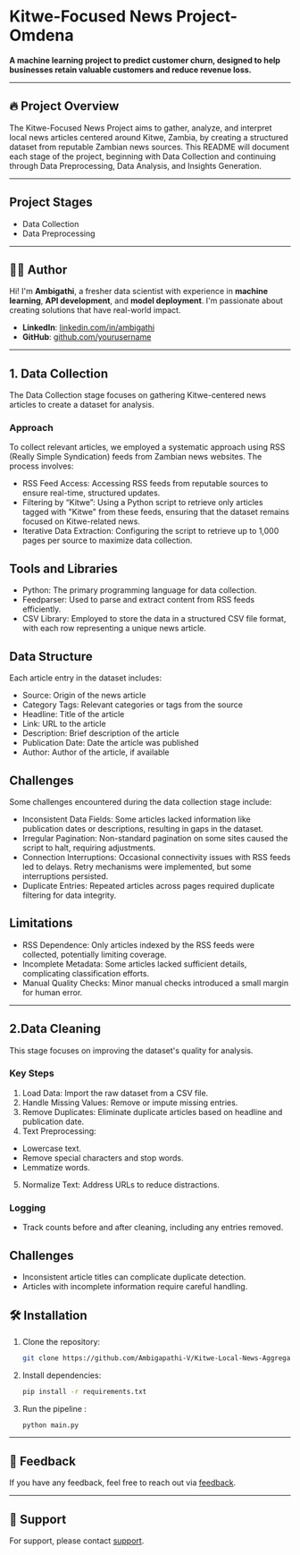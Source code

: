 # Kitwe-Focused News Project-Omdena

**A machine learning project to predict customer churn, designed to help businesses retain valuable customers and reduce revenue loss.**

---

## 🔥 Project Overview

The Kitwe-Focused News Project aims to gather, analyze, and interpret local news articles centered around Kitwe, Zambia, by creating a structured dataset from reputable Zambian news sources. This README will document each stage of the project, beginning with Data Collection and continuing through Data Preprocessing, Data Analysis, and Insights Generation.

---

## Project Stages

-  Data Collection
-  Data Preprocessing

---

## 👨‍💻 Author

Hi! I'm **Ambigathi**, a fresher data scientist with experience in **machine learning**, **API development**, and **model deployment**. I'm passionate about creating solutions that have real-world impact.

- **LinkedIn**: [linkedin.com/in/ambigathi](https://www.linkedin.com/in/ambigathi)
- **GitHub**: [github.com/yourusername](https://github.com/Ambigapathi-V)

---

## 1. Data Collection

The  Data Collection  stage focuses on gathering Kitwe-centered news articles to create a dataset for analysis.

### Approach
To collect relevant articles, we employed a systematic approach using RSS (Really Simple Syndication) feeds from Zambian news websites. The process involves:
- RSS Feed Access: Accessing RSS feeds from reputable sources to ensure real-time, structured updates.
- Filtering by “Kitwe”: Using a Python script to retrieve only articles tagged with "Kitwe" from these feeds, ensuring that the dataset remains focused on Kitwe-related news.
- Iterative Data Extraction: Configuring the script to retrieve up to 1,000 pages per source to maximize data collection.

## Tools and Libraries
- Python: The primary programming language for data collection.
- Feedparser: Used to parse and extract content from RSS feeds efficiently.
- CSV Library: Employed to store the data in a structured CSV file format, with each row representing a unique news article.

## Data Structure
Each article entry in the dataset includes:

- Source: Origin of the news article
- Category Tags: Relevant categories or tags from the source
- Headline: Title of the article
- Link: URL to the article
- Description: Brief description of the article
- Publication Date: Date the article was published
- Author: Author of the article, if available
##  Challenges
Some challenges encountered during the data collection stage include:

- Inconsistent Data Fields: Some articles lacked information like publication dates or descriptions, resulting in gaps in the dataset.
- Irregular Pagination: Non-standard pagination on some sites caused the script to halt, requiring adjustments.
- Connection Interruptions: Occasional connectivity issues with RSS feeds led to delays. Retry mechanisms were implemented, but some interruptions persisted.
- Duplicate Entries: Repeated articles across pages required duplicate filtering for data integrity.



## Limitations
- RSS Dependence: Only articles indexed by the RSS feeds were collected, potentially limiting coverage.
- Incomplete Metadata: Some articles lacked sufficient details, complicating classification efforts.
- Manual Quality Checks: Minor manual checks introduced a small margin for human error.

---

## 2.Data Cleaning

This stage focuses on improving the dataset's quality for analysis.

### Key Steps
1. Load Data: Import the raw dataset from a CSV file.
2. Handle Missing Values: Remove or impute missing entries.
3. Remove Duplicates: Eliminate duplicate articles based on headline and publication date.
4. Text Preprocessing:
- Lowercase text.
- Remove special characters and stop words.
- Lemmatize words.
5. Normalize Text: Address URLs to reduce distractions.
### Logging
- Track counts before and after cleaning, including any entries removed.
## Challenges
- Inconsistent article titles can complicate duplicate detection.
- Articles with incomplete information require careful handling.


## 🛠️ Installation

1. Clone the repository:
    ```bash
    git clone https://github.com/Ambigapathi-V/Kitwe-Local-News-Aggregator-Omdena-
    ```
2. Install dependencies:
    ```bash
    pip install -r requirements.txt
    ```

3. Run the pipeline :
    ```bash
    python main.py
    ```

---



## 💬 Feedback

If you have any feedback, feel free to reach out via [feedback](mailto:ambigapathikavin2@gmail.com).

---

## 🌟 Support

For support, please contact [support](mailto:ambigapathikavin2@gmail.com).
